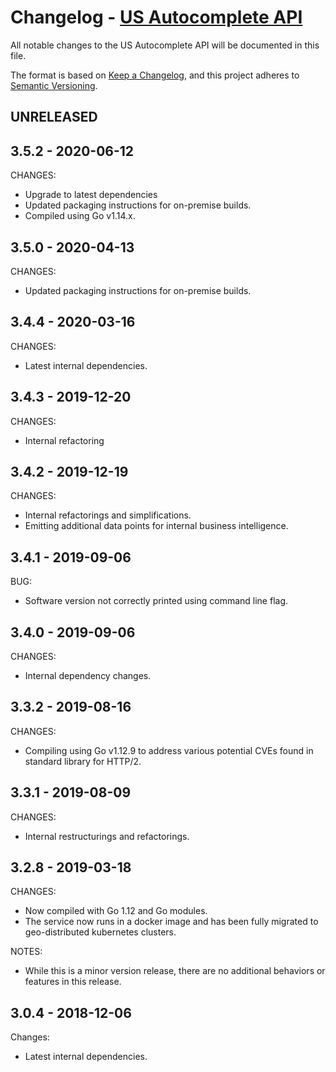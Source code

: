 # Changelog - [US Autocomplete API](https://smartystreets.com/docs/cloud/us-autocomplete-api)

All notable changes to the US Autocomplete API will be documented in this file.

The format is based on [Keep a Changelog](https://keepachangelog.com/en/1.0.0/), and this project adheres to [Semantic Versioning](https://semver.org/spec/v2.0.0.html).


## UNRELEASED

## 3.5.2 - 2020-06-12

CHANGES:

- Upgrade to latest dependencies
- Updated packaging instructions for on-premise builds.
- Compiled using Go v1.14.x.


## 3.5.0 - 2020-04-13

CHANGES:

- Updated packaging instructions for on-premise builds.


## 3.4.4 - 2020-03-16

CHANGES:

- Latest internal dependencies.

## 3.4.3 - 2019-12-20

CHANGES:

- Internal refactoring 


## 3.4.2 - 2019-12-19

CHANGES:

- Internal refactorings and simplifications.
- Emitting additional data points for internal business intelligence.


## 3.4.1 - 2019-09-06

BUG:

- Software version not correctly printed using command line flag.


## 3.4.0 - 2019-09-06

CHANGES:

- Internal dependency changes.

## 3.3.2 - 2019-08-16

CHANGES:

- Compiling using Go v1.12.9 to address various potential CVEs found in standard library for HTTP/2.


## 3.3.1 - 2019-08-09

CHANGES:

- Internal restructurings and refactorings.


## 3.2.8 - 2019-03-18

CHANGES:

- Now compiled with Go 1.12 and Go modules.
- The service now runs in a docker image and has been fully migrated to geo-distributed kubernetes clusters.

NOTES:

- While this is a minor version release, there are no additional behaviors or features in this release.


## 3.0.4 - 2018-12-06

Changes:

- Latest internal dependencies.